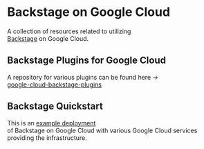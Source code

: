 # Backstage on Google Cloud

A collection of resources related to utilizing  
[Backstage](https://backstage.io) on Google Cloud.

## Backstage Plugins for Google Cloud

A repository for various plugins can be found here ->  
[google-cloud-backstage-plugins](https://github.com/GoogleCloudPlatform/google-cloud-backstage-plugins)

## Backstage Quickstart

This is an [example deployment](/reference-architectures/backstage/backstage-quickstart/README.md)  
of Backstage on Google Cloud with various Google Cloud services providing the infrastructure.
